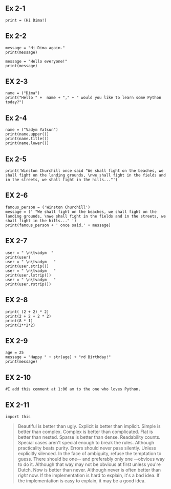 ## Ex 2-1
```
print = (Hi Dima!)
```
## Ex 2-2
```
message = "Hi Dima again."
print(message)

message = "Hello everyone!"
print(message)
```
## EX 2-3
```
name = ("Dima")
print("Hello " +  name + "," + " would you like to learn some Python today?")
```
## Ex 2-4
```
name = ("Vadym Yatsun")
print(name.upper())
print(name.title())
print(name.lower())
```
## Ex 2-5
```
print('Winston Churchill once said "We shall fight on the beaches, we shall fight on the landing grounds, \nwe shall fight in the fields and in the streets, we shall fight in the hills..."')
```
## EX 2-6
```
famous_person = ('Winston Churchill')
message = (' "We shall fight on the beaches, we shall fight on the landing grounds, \nwe shall fight in the fields and in the streets, we shall fight in the hills..." ')
print(famous_person + ' once said,' + message)
```
## EX 2-7
```
user = " \n\tvadym  "
print(user)
user = " \n\tvadym   "
print(user.strip())
user = " \n\tvadym   "
print(user.lstrip())
user = " \n\tvadym   "
print(user.rstrip())
```
## EX 2-8
```
print( (2 + 2) * 2)
print(2 + 2 + 2 * 2)
print(8 * 1)
print(2**2*2)
```
## EX 2-9
```
age = 25
message = "Happy " + str(age) + "rd Birthday!"
print(message)
```
## EX 2-10
```
#I add this comment at 1:06 am to the one who loves Python.
```
## EX 2-11
```
import this
```
>Beautiful is better than ugly.
Explicit is better than implicit.
Simple is better than complex.
Complex is better than complicated.
Flat is better than nested.
Sparse is better than dense.
Readability counts.
Special cases aren't special enough to break the rules.
Although practicality beats purity.
Errors should never pass silently.
Unless explicitly silenced.
In the face of ambiguity, refuse the temptation to guess.
There should be one-- and preferably only one --obvious way to do it.
Although that way may not be obvious at first unless you're Dutch.
Now is better than never.
Although never is often better than *right* now.
If the implementation is hard to explain, it's a bad idea.
If the implementation is easy to explain, it may be a good idea.
